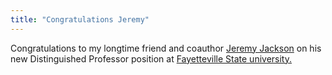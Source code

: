 ```yaml
---
title: "Congratulations Jeremy"
---
```

Congratulations to my longtime friend and coauthor <a href="http://jeremyjacksonphd.com/">Jeremy Jackson</a> on his new Distinguished Professor position at <a href="https://www.uncfsu.edu/"> Fayetteville State university.
